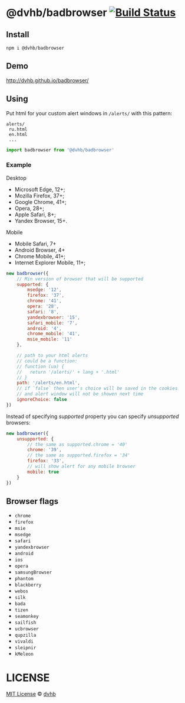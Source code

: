 # @dvhb/badbrowser [![Build Status](https://travis-ci.org/dvhb/badbrowser.svg?branch=master)](https://travis-ci.org/dvhb/badbrowser)

## Install
```
npm i @dvhb/badbrowser
```

## Demo
http://dvhb.github.io/badbrowser/

## Using
Put html for your custom alert windows in `/alerts/` with this pattern:
```
alerts/
 ru.html
 en.html
 ...
```

```js
import badbrowser from '@dvhb/badbrowser'
```

### Example

Desktop

* Microsoft Edge, 12+;
* Mozilla Firefox, 37+;
* Google Chrome, 41+;
* Opera, 28+;
* Apple Safari, 8+;
* Yandex Browser, 15+.

Mobile

* Mobile Safari, 7+
* Android Browser, 4+
* Chrome Mobile, 41+;
* Internet Explorer Mobile, 11+;

```js
new badbrowser({
    // Min version of browser that will be supported
    supported: {
        msedge: '12',
        firefox: '37',
        chrome: '41',
        opera: '28',
        safari: '8',
        yandexbrowser: '15',
        safari_mobile: '7',
        android: '4',
        chrome_mobile: '41',
        msie_mobile: '11'
    },

    // path to your html alerts
    // could be a function:
    // function (ua) {
    //   return '/alerts/' + lang + '.html'
    // }
    path: '/alerts/en.html',
    // if `false` then user's choice will be saved in the cookies
    // and alert window will not be showen next time
    ignoreChoice: false
})
```

Instead of specifying *supported* property you can specify *unsupported* browsers:
```js
new badbrowser({
    unsupported: {
        // the same as supported.chrome = '40'
        chrome: '39',
        // the same as supported.firefox = '34'
        firefox: '33',
        // will show alert for any mobile browser
        mobile: true
    }
})
```

## Browser flags

  * `chrome`
  * `firefox`
  * `msie`
  * `msedge`
  * `safari`
  * `yandexbrowser`
  * `android`
  * `ios`
  * `opera`
  * `samsungBrowser`
  * `phantom`
  * `blackberry`
  * `webos`
  * `silk`
  * `bada`
  * `tizen`
  * `seamonkey`
  * `sailfish`
  * `ucbrowser`
  * `qupzilla`
  * `vivaldi`
  * `sleipnir`
  * `kMeleon`

# LICENSE
[MIT License](./LICENSE) © [dvhb](https://dvhb.com/)
